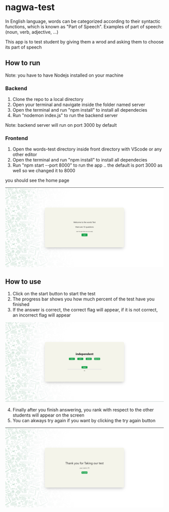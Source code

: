 # nagwa-test

In English language, words can be categorized according to their syntactic functions, which is known as "Part of Speech".
Examples of part of speech: (noun, verb, adjective, ...)

This app is to test student by giving them a wrod and asking them to choose its part of speech

## How to run

Note: you have to have Nodejs installed on your machine

### Backend

1. Clone the repo to a local directory
2. Open your terminal and navigate inside the folder named server
3. Open the terminal and run "npm install" to install all dependecies
4. Run "nodemon index.js" to run the backend server

Note: backend server will run on port 3000 by default

### Frontend

1. Open the words-test directory inside front directory with VScode or any other editor
2. Open the terminal and run "npm install" to install all dependecies
3. Run "npm start --port 8000" to run the app .. the default is port 3000 as well so we changed it to 8000

you should see the home page

![My Image](images/home.jpg)

## How to use

1. Click on the start button to start the test
2. The progress bar shows you how much percent of the test have you finished
3. If the answer is correct, the correct flag will appear, if it is not correct, an incorrect flag will appear

![My Image](images/test.jpg)

4. Finally after you finish answering, you rank with respect to the other students will appear on the screen
5. You can akways try again if you want by clicking the try again button

![My Image](images/rank.jpg)
